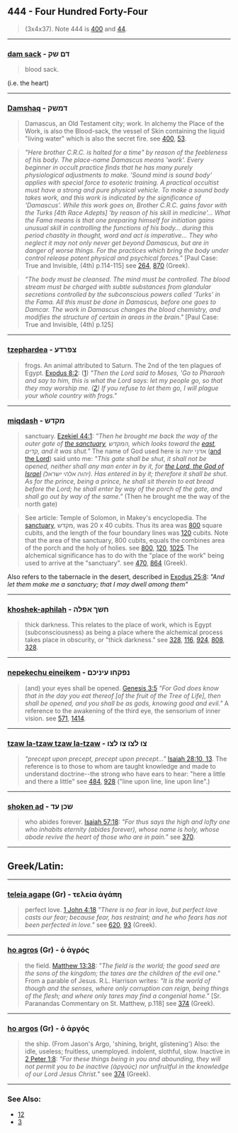 ## 444 - Four Hundred Forty-Four
> (3x4x37). Note 444 is [400](400) and [44](44).

---

### [dam sack](/keys/DM.ShQ) - דם שק
> blood sack.

(i.e. the heart)

---

### [Damshaq](/keys/DMShQ) - דמשק
> Damascus, an Old Testament city; work. In alchemy the Place of the Work, is also the Blood-sack, the vessel of Skin containing the liquid "living water" which is also the secret fire. see [400](400), [53](53).

> *"Here brother C.R.C. is halted for a time" by reason of the feebleness of his body. The place-name Damascus means 'work'. Every beginner in occult practice finds that he has many purely physiological adjustments to make. 'Sound mind is sound body' applies with special force to esoteric training. A practical occultist must have a strong and pure physical vehicle. To make a sound body takes work, and this work is indicated by the significance of 'Damascus'. While this work goes on, Brother C.R.C. gains favor with the Turks [4th Race Adepts] 'by reason of his skill in medicine'... What the Fama means is that one preparing himself for initiation gains unusual skill in controlling the functions of his body... during this period chastity in thought, word and act is imperative... They who neglect it may not only never get beyond Damascus, but are in danger of worse things. For the practices which bring the body under control release potent physical and psychical forces."* [Paul Case: True and Invisible, (4th) p.114-115] see [264](264), [870](870) (Greek).

> *"The body must be cleansed. The mind must be controlled. The blood stream must be charged with subtle substances from glandular secretions controlled by the subconscious powers called 'Turks' in the Fama. All this must be done in Damascus, before one goes to Damcar. The work in Damascus changes the blood chemistry, and modifies the structure of certain in areas in the brain."* [Paul Case: True and Invisible, (4th) p.125]

---

### [tzephardea](/keys/TzPRDO) - צפרדע
> frogs. An animal attributed to Saturn. The 2nd of the ten plagues of Egypt. [Exodus 8:2](http://biblehub.com/exodus/8-2.htm): ([1](http://biblehub.com/exodus/8-1.htm)) *"Then the Lord said to Moses, 'Go to Pharaoh and say to him, this is what the Lord says: let my people go, so that they may worship me. ([2]((http://biblehub.com/exodus/8-2.htm))) If you refuse to let them go, I will plague your whole country with frogs."*

---

### [miqdash](/keys/MQDSh) - מקדש
> sanctuary. [Ezekiel 44:1](http://biblehub.com/ezekiel/44-1.htm): *"Then he brought me back the way of the outer gate of [the sanctuary](/keys/HMQDSh), המקדש, which looks toward the [east](/keys/QDIM), קדים, and it was shut."* The name of God used here is אדני יהוה ([and the Lord](/keys/ADNI.IHVH)) said unto me: *"This gate shall be shut, it shall not be opened, neither shall any man enter in by it, for [the Lord, the God of Israel](/keys/IHVH.ALHI.IShRAL) (יהוה אלהי ישראל). Has entered in by it; therefore it shall be shut. As for the prince, being a prince, he shall sit therein to eat bread before the Lord; he shall enter by way of the porch of the gate, and shall go out by way of the same."* (Then he brought me the way of the north gate)

> See article: Temple of Solomon, in Makey's encyclopedia. The [sanctuary](/keys/MQDSh), מקדש, was 20 x 40 cubits. Thus its area was [800](800) square cubits, and the length of the four boundary lines was [120](120) cubits. Note that the area of the sanctuary, 800 cubits, equals the combines area of the porch and the holy of holies. see [800](800), [120](120), [1025](1025). The alchemical significance has to do with the "place of the work" being used to arrive at the "sanctuary". see [470](470), [864](864) (Greek).

Also refers to the tabernacle in the desert, described in [Exodus 25:8](http://biblehub.com/exodus/25-8.htm): *"And let them make me a sanctuary; that I may dwell among them"*

---

### [khoshek-aphilah](/keys/ChShK.APLH) - חשך אפלה
> thick darkness. This relates to the place of work, which is Egypt (subconsciousness) as being a place where the alchemical process takes place in obscurity, or "thick darkness." see [328](328), [116](116), [924](924), [808](808), [328](328).

---

### [nepekechu eineikem](/keys/NPQChV.OINIKM) - נפקחו עיניכם
> (and) your eyes shall be opened. [Genesis 3:5](http://biblehub.com/genesis/3-5.htm) *"For God does know that in the day you eat thereof [of the fruit of the Tree of Life], then shall be opened, and you shall be as gods, knowing good and evil."* A reference to the awakening of the third eye, the sensorium of inner vision. see [571](571), [1414](1414).

---

### [tzaw la-tzaw tzaw la-tzaw](/keys/TzV.LTzV.TzV.LTzV) - צו לצו צו לצו
> *"precept upon precept, precept upon precept..."* [Isaiah 28:10, 13](http://biblehub.com/isaiah/28-10.htm). The reference is to those to whom are taught knowledge and made to understand doctrine--the strong who have ears to hear: "here a little and there a little" see [484](484), [928](928) ("line upon line, line upon line".)

---

### [shoken ad](/keys/ShKN.OD) - שכן עד
> who abides forever. [Isaiah 57:18](http://biblehub.com/isaiah/57-18.htm): *"For thus says the high and lofty one who inhabits eternity (abides forever), whose name is holy, whose abode revive the heart of those who are in pain."* see [370](370).

---

## Greek/Latin:

---

### [teleia agape](/greek?word=teleia+agaPh) (Gr) - τελεία ἀγάπη
> perfect love. [1 John 4:18](http://biblehub.com/1_john/4-18.htm) *"There is no fear in love, but perfect love casts our fear; because fear, has restraint; and he who fears has not been perfected in love."* see [620](620), [93](93) (Greek).

---

### [ho agros](/greek?word=o+agros) (Gr) - ὁ ἀγρός
> the field. [Matthew 13:38](http://biblehub.com/matthew/13-38.htm): *"The field is the world; the good seed are the sons of the kingdom; the tares are the children of the evil one."* From a parable of Jesus. R.L. Harrison writes: *"It is the world of though and the senses, where only corruption can reign, being things of the flesh; and where only tares may find a congenial home."* [Sr. Paranandas Commentary on St. Matthew, p.118] see [374](374) (Greek).

---

### [ho argos](/greek?word=o+argos) (Gr) - ὁ ἀργός
> the ship. (From Jason's Argo, 'shining, bright, glistening') Also: the idle, useless; fruitless, unemployed. indolent, slothful, slow. Inactive in [2 Peter 1:8](http://biblehub.com/2_peter/1-8.htm): *"For these things being in you and abounding, they will not permit you to be inactive (ἀργοὺς) nor unfruitful in the knowledge of our Lord Jesus Christ."* see [374](374) (Greek).

---

### See Also:

- [12](12)
- [3](3)
